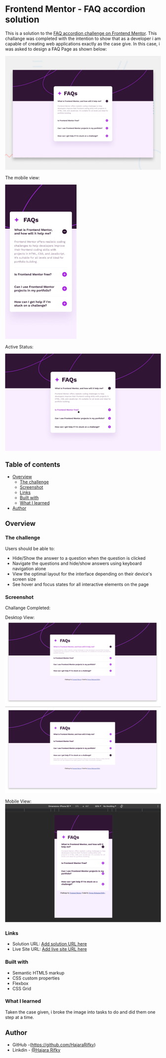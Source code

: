 # Frontend Mentor - FAQ accordion solution

This is a solution to the [FAQ accordion challenge on Frontend Mentor](https://www.frontendmentor.io/challenges/faq-accordion-wyfFdeBwBz). This challange was completed with the intention to show that as a developer i am capable of creating web applications exactly as the case give. In this case, i was asked to design a FAQ Page as shown below:

<img src="design/desktop-preview.jpg">

The mobile view:

<img src="design/mobile-design.jpg" style="height:500px;">

Active Status:


<img src="design/active-states.jpg" >


## Table of contents

- [Overview](#overview)
  - [The challenge](#the-challenge)
  - [Screenshot](#screenshot)
  - [Links](#links)
  - [Built with](#built-with)
  - [What I learned](#what-i-learned)
- [Author](#author)


## Overview

### The challenge

Users should be able to:

- Hide/Show the answer to a question when the question is clicked
- Navigate the questions and hide/show answers using keyboard navigation alone
- View the optimal layout for the interface depending on their device's screen size
- See hover and focus states for all interactive elements on the page

### Screenshot

Challange Completed: 

Desktop View:
<img src="assets/images/image2.png">
<img src="assets/images/image1.png">

Mobile View:
<img src="assets/images/image3.png">

### Links

- Solution URL: [Add solution URL here](https://your-solution-url.com)
- Live Site URL: [Add live site URL here](https://your-live-site-url.com)


### Built with

- Semantic HTML5 markup
- CSS custom properties
- Flexbox
- CSS Grid

### What I learned

Taken the case given, i broke the image into tasks to do and did them one step at a time. 


## Author

- GitHub -(https://github.com/HajaraRifky)
- Linkdin - [@Hajara Rifky](https://www.linkedin.com/in/hajararifky/e)
